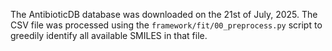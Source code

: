 The AntibioticDB database was downloaded on the 21st of July, 2025.
The CSV file was processed using the `framework/fit/00_preprocess.py` script to greedily identify all available SMILES in that file.
